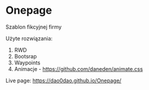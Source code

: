 # Onepage

Szablon fikcyjnej firmy

Użyte rozwiązania:
1. RWD
2. Bootsrap
3. Waypoints
4. Animacje - https://github.com/daneden/animate.css

Live page: https://dao0dao.github.io/Onepage/
